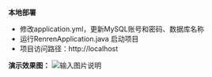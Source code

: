  **本地部署**
- 修改application.yml，更新MySQL账号和密码、数据库名称
- 运行RenrenApplication.java 启动项目
- 项目访问路径：http://localhost

**演示效果图：**
![输入图片说明](https://images.gitee.com/uploads/images/2018/0731/150920_761d8835_63154.jpeg "aa.jpg")